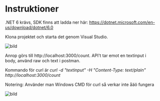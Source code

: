 # Instruktioner
.NET 6 krävs, SDK finns att ladda ner här: https://dotnet.microsoft.com/en-us/download/dotnet/6.0

Klona projektet och starta det genom Visual Studio. 

![bild](https://user-images.githubusercontent.com/71646841/167247744-5231ab28-c2ba-4219-8da4-c2a5125322f2.png)

Anrop görs till http://localhost:3000/count. API't tar emot en textinput i body, använd raw och text i postman.

Kommando för curl är *curl -d "textinput" -H "Content-Type: text/plain" http://localhost:3000/count*

Notering: Använder man Windows CMD för curl så verkar inte åäö fungera

![bild](https://user-images.githubusercontent.com/71646841/167247356-05649977-2aa7-4f63-890e-d253b7686f79.png)


